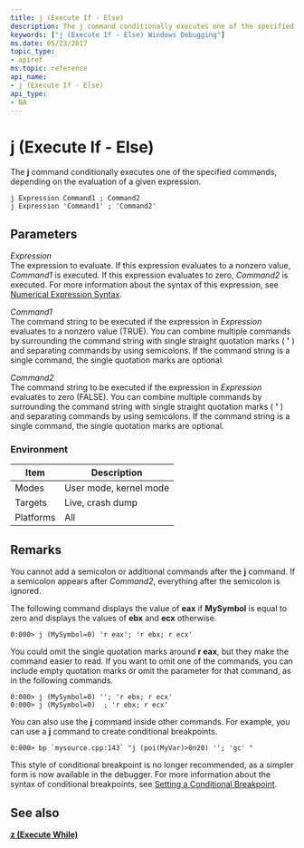 ```yaml
---
title: j (Execute If - Else)
description: The j command conditionally executes one of the specified commands, depending on the evaluation of a given expression.
keywords: ["j (Execute If - Else) Windows Debugging"]
ms.date: 05/23/2017
topic_type:
- apiref
ms.topic: reference
api_name:
- j (Execute If - Else)
api_type:
- NA
---
```


# j (Execute If - Else)


The **j** command conditionally executes one of the specified commands, depending on the evaluation of a given expression.

```dbgcmd
j Expression Command1 ; Command2 
j Expression 'Command1' ; 'Command2' 
```

## <span id="ddk_cmd_execute_if_else_dbg"></span><span id="DDK_CMD_EXECUTE_IF_ELSE_DBG"></span>Parameters


<span id="_______Expression______"></span><span id="_______expression______"></span><span id="_______EXPRESSION______"></span> *Expression*   
The expression to evaluate. If this expression evaluates to a nonzero value, *Command1* is executed. If this expression evaluates to zero, *Command2* is executed. For more information about the syntax of this expression, see [Numerical Expression Syntax](numerical-expression-syntax.md).

<span id="_______Command1______"></span><span id="_______command1______"></span><span id="_______COMMAND1______"></span> *Command1*   
The command string to be executed if the expression in *Expression* evaluates to a nonzero value (TRUE). You can combine multiple commands by surrounding the command string with single straight quotation marks ( **'** ) and separating commands by using semicolons. If the command string is a single command, the single quotation marks are optional.

<span id="_______Command2______"></span><span id="_______command2______"></span><span id="_______COMMAND2______"></span> *Command2*   
The command string to be executed if the expression in *Expression* evaluates to zero (FALSE). You can combine multiple commands by surrounding the command string with single straight quotation marks ( **'** ) and separating commands by using semicolons. If the command string is a single command, the single quotation marks are optional.

### Environment

|  Item  | Description          |
|--------|----------------------|
|Modes   |User mode, kernel mode|
|Targets |Live, crash dump      |
|Platforms|All                  |

 

## Remarks

You cannot add a semicolon or additional commands after the **j** command. If a semicolon appears after *Command2*, everything after the semicolon is ignored.

The following command displays the value of **eax** if **MySymbol** is equal to zero and displays the values of **ebx** and **ecx** otherwise.

```dbgcmd
0:000> j (MySymbol=0) 'r eax'; 'r ebx; r ecx' 
```

You could omit the single quotation marks around **r eax**, but they make the command easier to read. If you want to omit one of the commands, you can include empty quotation marks or omit the parameter for that command, as in the following commands.

```dbgcmd
0:000> j (MySymbol=0) ''; 'r ebx; r ecx' 
0:000> j (MySymbol=0)  ; 'r ebx; r ecx' 
```

You can also use the **j** command inside other commands. For example, you can use a **j** command to create conditional breakpoints.

```dbgcmd
0:000> bp `mysource.cpp:143` "j (poi(MyVar)>0n20) ''; 'gc' "
```

This style of conditional breakpoint is no longer recommended, as a simpler form is now available in the debugger. For more information about the syntax of conditional breakpoints, see [Setting a Conditional Breakpoint](setting-a-conditional-breakpoint.md).

## <span id="see_also"></span>See also


[**z (Execute While)**](z--execute-while-.md)

 

 






